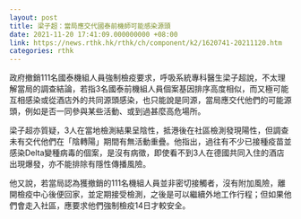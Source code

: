 ```yaml
---
layout: post
title: 梁子超：當局應交代國泰前機師可能感染源頭
date: 2021-11-20 17:41:09.000000000 +08:00
link: https://news.rthk.hk/rthk/ch/component/k2/1620741-20211120.htm
categories: rthk
---
```


政府撤銷111名國泰機組人員強制檢疫要求，呼吸系統專科醫生梁子超說，不太理解當局的調查結論，若指3名國泰前機組人員個案基因排序高度相似，而又極可能互相感染或從酒店外的共同源頭感染，也只能說是同源，當局應交代他們的可能源頭，例如是否一同參與某些活動、或到過甚麼高危場所。

梁子超亦質疑，3人在當地檢測結果呈陰性，抵港後在社區檢測發現陽性，但調查未有交代他們在「陰轉陽」期間有無活動重疊。他指出，過往有不少已接種疫苗並感染Delta變種病毒的個案，是沒有病徵，即使看不到3人在德國共同入住的酒店出現爆發，亦不能排除有隱性傳播風險。

他又說，若當局認為獲撤銷的111名機組人員並非密切接觸者，沒有附加風險，離開檢疫中心後便回家，並定期接受檢測，之後是可以繼續外地工作行程；但如果他們會走入社區，應要求他們強制檢疫14日才較安全。
